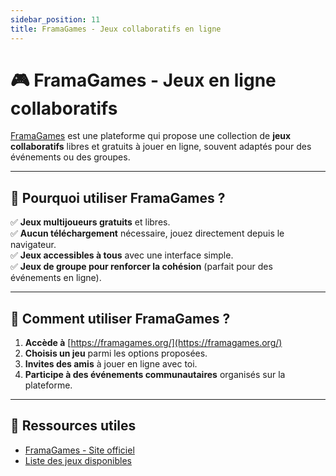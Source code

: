```yaml
---
sidebar_position: 11
title: FramaGames - Jeux collaboratifs en ligne
---
```


# 🎮 FramaGames - Jeux en ligne collaboratifs

[FramaGames](https://framagames.org/) est une plateforme qui propose une collection de **jeux collaboratifs** libres et gratuits à jouer en ligne, souvent adaptés pour des événements ou des groupes.

---

## 🎯 Pourquoi utiliser FramaGames ?
✅ **Jeux multijoueurs gratuits** et libres.  
✅ **Aucun téléchargement** nécessaire, jouez directement depuis le navigateur.  
✅ **Jeux accessibles à tous** avec une interface simple.  
✅ **Jeux de groupe pour renforcer la cohésion** (parfait pour des événements en ligne).

---

## 📌 Comment utiliser FramaGames ?
1. **Accède à** [https://framagames.org/](https://framagames.org/)
2. **Choisis un jeu** parmi les options proposées.
3. **Invites des amis** à jouer en ligne avec toi.
4. **Participe à des événements communautaires** organisés sur la plateforme.

---

## 🔗 Ressources utiles
- [FramaGames - Site officiel](https://framagames.org/)
- [Liste des jeux disponibles](https://framagames.org/games)
